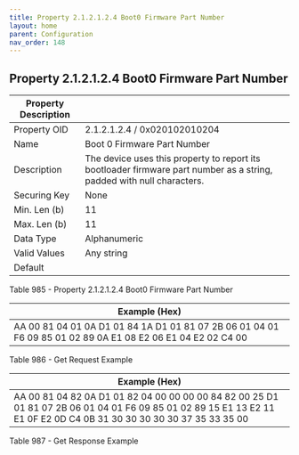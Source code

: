 ```yaml
---
title: Property 2.1.2.1.2.4 Boot0 Firmware Part Number
layout: home
parent: Configuration
nav_order: 148
---
```


## Property 2.1.2.1.2.4 Boot0 Firmware Part Number

| Property Description |  |
|----|----|
| Property OID | 2.1.2.1.2.4 / 0x020102010204 |
| Name | Boot 0 Firmware Part Number |
| Description | The device uses this property to report its bootloader firmware part number as a string, padded with null characters. |
| Securing Key | None |
| Min. Len (b) | 11 |
| Max. Len (b) | 11 |
| Data Type | Alphanumeric |
| Valid Values | Any string |
| Default |  |

Table 985 - Property 2.1.2.1.2.4 Boot0 Firmware Part Number

| Example (Hex) |
|----|
| AA 00 81 04 01 0A D1 01 84 1A D1 01 81 07 2B 06 01 04 01 F6 09 85 01 02 89 0A E1 08 E2 06 E1 04 E2 02 C4 00 |

Table 986 - Get Request Example

| Example (Hex) |
|----|
| AA 00 81 04 82 0A D1 01 82 04 00 00 00 00 84 82 00 25 D1 01 81 07 2B 06 01 04 01 F6 09 85 01 02 89 15 E1 13 E2 11 E1 0F E2 0D C4 0B 31 30 30 30 30 30 37 35 33 35 00 |

Table 987 - Get Response Example

#